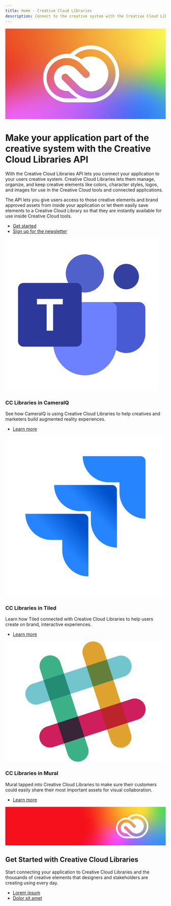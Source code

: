 ```yaml
---
title: Home - Creative Cloud Libraries
description: Connect to the creative system with the Creative Cloud Libraries API
---
```

 
<Hero slots="image, heading, text, buttons" variant="halfwidth" />

![Creative Cloud banner](images/cc-hero.png)

# Make your application part of the creative system with the Creative Cloud Libraries API

With the Creative Cloud Libraries API lets you connect your application to your users creative system. Creative Cloud Libraries lets them manage, organize, and keep creative elements like colors, character styles, logos, and images for use in the Creative Cloud tools and connected applications. 

The API lets you give users access to those creative elements and brand approved assets from inside your application or let them easily save elements to a Creative Cloud Library so that they are instantly available for use inside Creative Cloud tools.

* [Get started](https://adobe.io)
* [Sign up for the newsletter](https://adobe.io)



<TextBlock slots="image, heading, text, links" width="33%" theme="light" isCentered />

![MSFT Teams logo](images/msfteams.png)

### CC Libraries in CameraIQ

See how CameraIQ is using Creative Cloud Libraries to help creatives and marketers build augmented reality experiences. 

* [Learn more](https://www.microsoft.com/microsoft-365/microsoft-teams/group-chat-software)




<TextBlock slots="image, heading, text, links" width="33%" theme="light" isCentered />

![JIRA Cloud logo](images/jira.png)

### CC Libraries in Tiled

Learn how Tiled connected with Creative Cloud Libraries to help users create on brand, interactive experiences.  

* [Learn more](https://tiled.co/cclibraries/)




<TextBlock slots="image, heading, text, links" width="33%" theme="light" isCentered />

![Slack logo](images/slack.png)

### CC Libraries in Mural

Mural tapped into Creative Cloud Libraries to make sure their customers could easily share their most important assets for visual collaboration. 

* [Learn more](https://slack.com/enterprise)



<SummaryBlock slots="image, heading, text, buttons" background="rgb(246, 16, 27)" />

![CC banner](images/cc-banner.png)

## Get Started with Creative Cloud Libraries

Start connecting your application to Creative Cloud Libraries and the thousands of creative elements that designers and stakeholders are creating using every day.

* [Lorem ipsum](https://adobe.io)
* [Dolor sit amet](https://adobe.io)